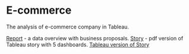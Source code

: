 # E-commerce
The analysis of e-commerce company in Tableau.

[Report](https://github.com/yaxenia/E-commerce/blob/main/Report.pdf) - a data overview with business proposals.
[Story](https://github.com/yaxenia/E-commerce/blob/main/Coursework.pdf) - pdf version of Tableau story with 5 dashboards.
[Tableau version of Story](https://github.com/yaxenia/E-commerce/blob/main/Coursework.twb)

